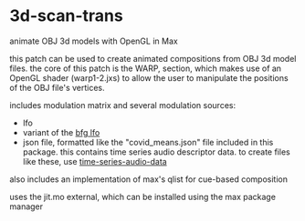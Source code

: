 # 3d-scan-trans
animate OBJ 3d models with OpenGL in Max

this patch can be used to create animated compositions from OBJ 3d model files. the core of this patch is the WARP, section, which makes use of an OpenGL shader (warp1-2.jxs) to allow the user to manipulate the positions of the OBJ file's vertices. 

includes modulation matrix and several modulation sources:
* lfo
* variant of the [bfg lfo](https://github.com/pdmeyer/bfg-lfo)
* json file, formatted like the "covid_means.json" file included in this package. this contains time series audio descriptor data. to create files like these, use [time-series-audio-data](https://github.com/pdmeyer/time-series-audio-data)

also includes an implementation of max's qlist for cue-based composition

uses the jit.mo external, which can be installed using the max package manager


